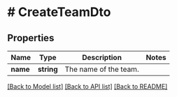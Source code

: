 # # CreateTeamDto

## Properties

Name | Type | Description | Notes
------------ | ------------- | ------------- | -------------
**name** | **string** | The name of the team. |

[[Back to Model list]](../../README.md#models) [[Back to API list]](../../README.md#endpoints) [[Back to README]](../../README.md)

